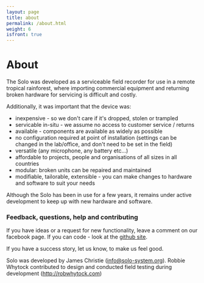 ```yaml
---
layout: page
title: about
permalink: /about.html
weight: 6
isfront: true
---
```


# About

The Solo was developed as a serviceable field recorder for use in a
remote tropical rainforest, where importing commercial equipment and
returning broken hardware for servicing is difficult and costly.

Additionally, it was important that the device was:

* inexpensive - so we don't care if it's dropped, stolen or trampled
* servicable in-situ - we assume no access to customer service / returns
* available - components are available as widely as possible
* no configuration required at point of installation (settings can be changed in the lab/office, and don't need to be set in the field)
* versatile (any microphone, any battery etc...)
* affordable to projects, people and organisations of all sizes in all countries
* modular: broken units can be repaired and maintained
* modifiable, tailorable, extensible - you can make changes to hardware and software to suit your needs

Although the Solo has been in use for a few years, it remains under
active development to keep up with new hardware and software.

### Feedback, questions, help and contributing

If you have ideas or a request for new functionality, leave a
comment on our facebook page.    If you can code - look at the [github
site](www.github.com/solo-system).

If you have a success story, let us know, to make us feel good.

Solo was developed by James Christie (info@solo-system.org).
Robbie Whytock contributed to design and conducted field testing 
during development (http://robwhytock.com)
